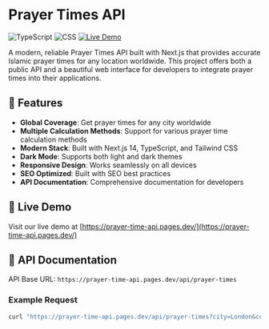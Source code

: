 # Prayer Times API

![TypeScript](https://img.shields.io/badge/TypeScript-98.2%25-blue)
![CSS](https://img.shields.io/badge/CSS-1.5%25-purple)
[![Live Demo](https://img.shields.io/badge/demo-online-green.svg)](https://prayer-time-api.pages.dev/)

A modern, reliable Prayer Times API built with Next.js that provides accurate Islamic prayer times for any location worldwide. This project offers both a public API and a beautiful web interface for developers to integrate prayer times into their applications.

## 🌟 Features

- **Global Coverage**: Get prayer times for any city worldwide
- **Multiple Calculation Methods**: Support for various prayer time calculation methods
- **Modern Stack**: Built with Next.js 14, TypeScript, and Tailwind CSS
- **Dark Mode**: Supports both light and dark themes
- **Responsive Design**: Works seamlessly on all devices
- **SEO Optimized**: Built with SEO best practices
- **API Documentation**: Comprehensive documentation for developers

## 🚀 Live Demo

Visit our live demo at [https://prayer-time-api.pages.dev/](https://prayer-time-api.pages.dev/)

## 📖 API Documentation

API Base URL: `https://prayer-time-api.pages.dev/api/prayer-times`

### Example Request

```bash
curl "https://prayer-time-api.pages.dev/api/prayer-times?city=London&country=United Kingdom&date=2024-02-10&method=2"

